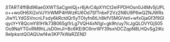 $START$4ffiBd96aeGXWTSaCgmlQj+r6jArC4pXYtCt2eIFPDHOsn0J4Mv5jUPLo++wo0H6Xi2xiVJYIrWMP4HWzKU6Od7SfTnbxF2Vz2N8U9P6wQZNJWRsJlwYLYdGSVncnLFsdy6kRctdQr5yTOIyfn6tLh8kfV5MGiVetl+wfxGjaGf3f9GlqycY+Y8QcmY81H1k73B065gl1rLg7VQH4xN1gl+gk9h/uy7lcJgQLOVYGjS05Oo9NaYTGvRM9hLJsD0mJI+Bc6KEi9C6mrWY39sxhDCZqpN8LHQvSg2iKc9eIpksntQOAQUwf4w3KP7kWaRZ$END$